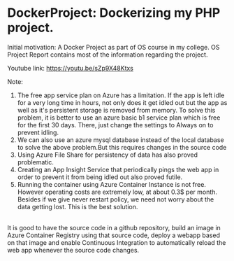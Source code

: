 # DockerProject: Dockerizing my PHP project.

Initial motivation: A Docker Project as part of OS course in my college. OS Project Report contains most of the information regarding the project.

Youtube link:
https://youtu.be/sZp9X48Ktxs


Note: 
1. The free app service plan on Azure has a limitation.
If the app is left idle for a very long time in hours, not only does it get idled out but the app as well as it's persistent storage is removed from memory.
To solve this problem, it is better to use an azure basic b1 service plan which is free for the first 30 days. There, just change the settings to Always on to prevent idling.
2. We can also use an azure mysql database instead of the local database to solve the above problem.But this requires changes in the source code
3. Using Azure File Share for persistency of data has also proved problematic.
4. Creating an App Insight Service that periodically pings the web app in order to prevent it from being idled out also proved futile.
5. Running the container using Azure Container Instance is not free. However operating costs are extremely low, at about 0.3$ per month. Besides if we give never restart policy, we need not worry about the data getting lost. This is the best solution.
<br>
It is good to have the source code in a github repository, build an image in Azure Container Registry using that source code, deploy a webapp based on that image and enable Continuous Integration to automatically reload the web app whenever the source code changes.
